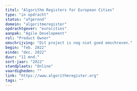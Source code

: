 ```yaml
---
titel: "Algorithm Registers for European Cities"
type: "in opdracht"
status: "afgerond"
domein: "algoritmeregister"
opdrachtgever: "eurocities"
aanpak: "Agile Development"
rol: "Product Owner"
omschrijving: "Dit project is nog niet goed omschreven."
begin: "feb. 2022"
einde: "dec. 2022"
duur: "11 mnd."
sort-jaar: "2022"
standplaats: "Online"
vaardigheden: ""
link: "https://www.algorithmregister.org"
tags: ""
---
```

